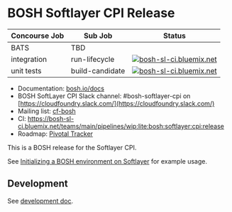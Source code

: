 # BOSH Softlayer CPI Release

| Concourse Job      | Sub Job | Status                                                                                                                                                                                                                               |
| ---                | ---     | ---                                                                                                                                                                                                                             |
| BATS               | TBD | |
| integration        | run-lifecycle | [![bosh-sl-ci.bluemix.net](https://bosh-sl-ci.bluemix.net/api/v1/pipelines/wip:lite:bosh:softlayer:cpi:release/jobs/run-lifecycle/badge)](https://bosh-sl-ci.bluemix.net/pipelines/wip:lite:bosh:softlayer:cpi:release/jobs/run-lifecycle) |
| unit tests         | build-candidate | [![bosh-sl-ci.bluemix.net](https://bosh-sl-ci.bluemix.net/api/v1/pipelines/wip:lite:bosh:softlayer:cpi:release/jobs/build-candidate/badge)](https://bosh-sl-ci.bluemix.net/pipelines/wip:lite:bosh:softlayer:cpi:release/jobs/build-candidate) |

* Documentation: [bosh.io/docs](https://bosh.io/docs)
* BOSH SoftLayer CPI Slack channel: #bosh-softlayer-cpi on [https://cloudfoundry.slack.com/](https://cloudfoundry.slack.com/)
* Mailing list: [cf-bosh](https://lists.cloudfoundry.org/pipermail/cf-bosh)
* CI: <https://bosh-sl-ci.bluemix.net/teams/main/pipelines/wip:lite:bosh:softlayer:cpi:release>
* Roadmap: [Pivotal Tracker](https://www.pivotaltracker.com/n/projects/1344876)

This is a BOSH release for the Softlayer CPI.

See [Initializing a BOSH environment on Softlayer](https://bosh.io/docs/init-softlayer.html) for example usage.

## Development

See [development doc](docs/README.md).
